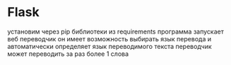 # Flask

установим через pip библиотеки из requirements
программа запускает веб переводчик
он имеет возможность выбирать язык перевода и автоматически определяет язык переводимого текста
переводчик может переводить за раз более 1 слова

